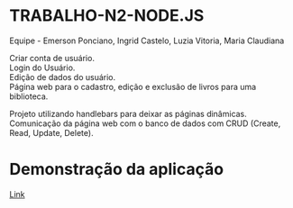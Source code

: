 # TRABALHO-N2-NODE.JS
Equipe - Emerson Ponciano, Ingrid Castelo, Luzia Vitoria, Maria Claudiana

Criar conta de usuário.<br>
Login do Usuário.<br>
Edição de dados do usuário.<br>
Página web para o cadastro, edição e exclusão de livros para uma biblioteca.<br>

Projeto utilizando handlebars para deixar as páginas dinâmicas.<br>
Comunicação da página web com o banco de dados com CRUD (Create, Read, Update, Delete).

<h1>Demonstração da aplicação</h1>

<a href="https://drive.google.com/file/d/1EKGtYwrRga1SgCcVCp659uEa-fHvPGky/view?usp=sharing">Link</a>

